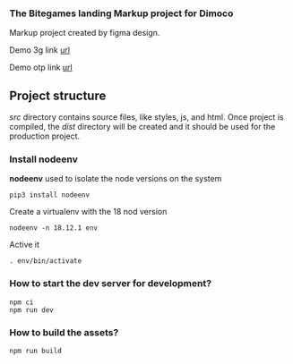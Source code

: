 ### The Bitegames landing Markup project for Dimoco ###

Markup project created by figma design.

Demo 3g link [url](https://pw-int.github.io/bg-pol-plus/ "Demo 3g link")

Demo otp link [url](https://pw-int.github.io/bg-pol-plus/otp.html "Demo otp link")

## Project structure ##

*src* directory contains source files, like styles, js, and html. Once project is compiled, the *dist* directory will be created and it should be used for the production project.

### Install nodeenv ###

**nodeenv** used to isolate the node versions on the system 

    pip3 install nodeenv

Create a virtualenv with the 18 nod version

    nodeenv -n 18.12.1 env

Active it 

    . env/bin/activate

### How to start the dev server for development? ###

    npm ci
    npm run dev


### How to build the assets? ###

    npm run build

